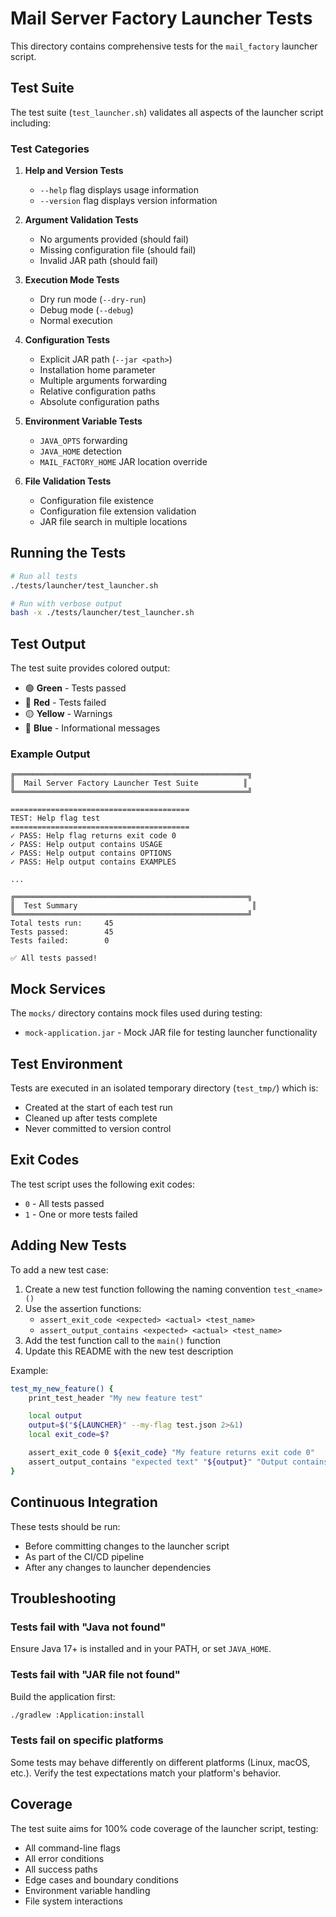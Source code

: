 # Mail Server Factory Launcher Tests

This directory contains comprehensive tests for the `mail_factory` launcher script.

## Test Suite

The test suite (`test_launcher.sh`) validates all aspects of the launcher script including:

### Test Categories

1. **Help and Version Tests**
   - `--help` flag displays usage information
   - `--version` flag displays version information

2. **Argument Validation Tests**
   - No arguments provided (should fail)
   - Missing configuration file (should fail)
   - Invalid JAR path (should fail)

3. **Execution Mode Tests**
   - Dry run mode (`--dry-run`)
   - Debug mode (`--debug`)
   - Normal execution

4. **Configuration Tests**
   - Explicit JAR path (`--jar <path>`)
   - Installation home parameter
   - Multiple arguments forwarding
   - Relative configuration paths
   - Absolute configuration paths

5. **Environment Variable Tests**
   - `JAVA_OPTS` forwarding
   - `JAVA_HOME` detection
   - `MAIL_FACTORY_HOME` JAR location override

6. **File Validation Tests**
   - Configuration file existence
   - Configuration file extension validation
   - JAR file search in multiple locations

## Running the Tests

```bash
# Run all tests
./tests/launcher/test_launcher.sh

# Run with verbose output
bash -x ./tests/launcher/test_launcher.sh
```

## Test Output

The test suite provides colored output:
- 🟢 **Green** - Tests passed
- 🔴 **Red** - Tests failed
- 🟡 **Yellow** - Warnings
- 🔵 **Blue** - Informational messages

### Example Output

```
╔════════════════════════════════════════════════════╗
║  Mail Server Factory Launcher Test Suite          ║
╚════════════════════════════════════════════════════╝

========================================
TEST: Help flag test
========================================
✓ PASS: Help flag returns exit code 0
✓ PASS: Help output contains USAGE
✓ PASS: Help output contains OPTIONS
✓ PASS: Help output contains EXAMPLES

...

╔════════════════════════════════════════════════════╗
║  Test Summary                                       ║
╚════════════════════════════════════════════════════╝
Total tests run:     45
Tests passed:        45
Tests failed:        0

✅ All tests passed!
```

## Mock Services

The `mocks/` directory contains mock files used during testing:

- `mock-application.jar` - Mock JAR file for testing launcher functionality

## Test Environment

Tests are executed in an isolated temporary directory (`test_tmp/`) which is:
- Created at the start of each test run
- Cleaned up after tests complete
- Never committed to version control

## Exit Codes

The test script uses the following exit codes:
- `0` - All tests passed
- `1` - One or more tests failed

## Adding New Tests

To add a new test case:

1. Create a new test function following the naming convention `test_<name>()`
2. Use the assertion functions:
   - `assert_exit_code <expected> <actual> <test_name>`
   - `assert_output_contains <expected> <actual> <test_name>`
3. Add the test function call to the `main()` function
4. Update this README with the new test description

Example:

```bash
test_my_new_feature() {
    print_test_header "My new feature test"

    local output
    output=$("${LAUNCHER}" --my-flag test.json 2>&1)
    local exit_code=$?

    assert_exit_code 0 ${exit_code} "My feature returns exit code 0"
    assert_output_contains "expected text" "${output}" "Output contains expected text"
}
```

## Continuous Integration

These tests should be run:
- Before committing changes to the launcher script
- As part of the CI/CD pipeline
- After any changes to launcher dependencies

## Troubleshooting

### Tests fail with "Java not found"
Ensure Java 17+ is installed and in your PATH, or set `JAVA_HOME`.

### Tests fail with "JAR file not found"
Build the application first:
```bash
./gradlew :Application:install
```

### Tests fail on specific platforms
Some tests may behave differently on different platforms (Linux, macOS, etc.). Verify the test expectations match your platform's behavior.

## Coverage

The test suite aims for 100% code coverage of the launcher script, testing:
- All command-line flags
- All error conditions
- All success paths
- Edge cases and boundary conditions
- Environment variable handling
- File system interactions

